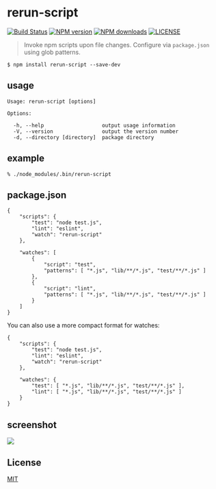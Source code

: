 # rerun-script

[![Build Status](http://img.shields.io/travis/wilmoore/rerun-script.svg)](https://travis-ci.org/wilmoore/rerun-script) [![NPM version](http://img.shields.io/npm/v/rerun-script.svg)](https://www.npmjs.org/package/rerun-script) [![NPM downloads](http://img.shields.io/npm/dm/rerun-script.svg)](https://www.npmjs.org/package/rerun-script) [![LICENSE](http://img.shields.io/npm/l/rerun-script.svg)](license)

> Invoke npm scripts upon file changes. Configure via `package.json` using glob patterns.

    $ npm install rerun-script --save-dev

## usage

    Usage: rerun-script [options]

    Options:

      -h, --help                   output usage information
      -V, --version                output the version number
      -d, --directory [directory]  package directory

## example

    % ./node_modules/.bin/rerun-script

## package.json

    {
        "scripts": {
            "test": "node test.js",
            "lint": "eslint",
            "watch": "rerun-script"
        },

        "watches": [
            {
                "script": "test",
                "patterns": [ "*.js", "lib/**/*.js", "test/**/*.js" ]
            },
            {
                "script": "lint",
                "patterns": [ "*.js", "lib/**/*.js", "test/**/*.js" ]
            }
        ]
    }

You can also use a more compact format for watches:

    {
        "scripts": {
            "test": "node test.js",
            "lint": "eslint",
            "watch": "rerun-script"
        },

        "watches": {
            "test": [ "*.js", "lib/**/*.js", "test/**/*.js" ],
            "lint": [ "*.js", "lib/**/*.js", "test/**/*.js" ]
        }
    }

## screenshot

![](https://cloudup.com/cJYbv0puHkE+)

## License

  [MIT](license)

